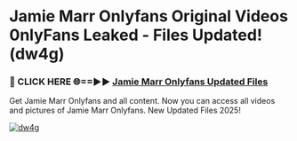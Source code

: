 # Jamie Marr Onlyfans Original Videos 0nlyFans Leaked - Files Updated! (dw4g)

<h3>🔴 CLICK HERE 🌐==►► <a href="https://tinyurl.com/brd5kh86" rel="nofollow">Jamie Marr Onlyfans Updated Files</a></h3>

Get Jamie Marr Onlyfans and all content. Now you can access all videos and pictures of Jamie Marr Onlyfans. New Updated Files 2025!

[![dw4g](https://i.imgur.com/K7sEzmb.gif)](https://tinyurl.com/brd5kh86)
